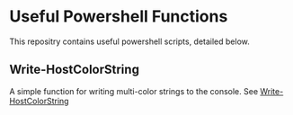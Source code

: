 # Useful Powershell Functions
This repositry contains useful powershell scripts, detailed below.

## Write-HostColorString
A simple function for writing multi-color strings to the console.
See [Write-HostColorString](/Write-HostColorString)


